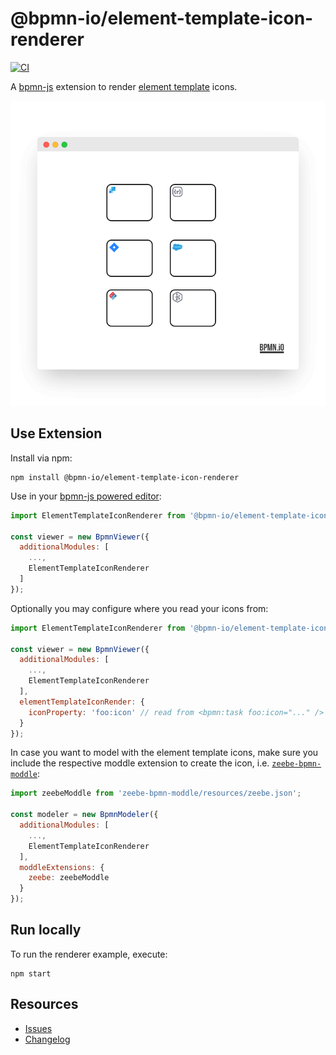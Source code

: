# @bpmn-io/element-template-icon-renderer

[![CI](https://github.com/bpmn-io/element-template-icon-renderer/actions/workflows/CI.yml/badge.svg)](https://github.com/bpmn-io/element-template-icon-renderer/actions/workflows/CI.yml)

A [bpmn-js](https://github.com/bpmn-io/bpmn-js) extension to render [element template](https://docs.camunda.io/docs/components/modeler/desktop-modeler/element-templates/about-templates/) icons.

![Screenshot](./docs/screenshot.png)

## Use Extension

Install via npm:

```
npm install @bpmn-io/element-template-icon-renderer
```

Use in your [bpmn-js powered editor](https://github.com/bpmn-io/bpmn-js):

```javascript
import ElementTemplateIconRenderer from '@bpmn-io/element-template-icon-renderer';

const viewer = new BpmnViewer({
  additionalModules: [
    ...,
    ElementTemplateIconRenderer
  ]
});
```

Optionally you may configure where you read your icons from:

```javascript
import ElementTemplateIconRenderer from '@bpmn-io/element-template-icon-renderer';

const viewer = new BpmnViewer({
  additionalModules: [
    ...,
    ElementTemplateIconRenderer
  ],
  elementTemplateIconRender: {
    iconProperty: 'foo:icon' // read from <bpmn:task foo:icon="..." />
  }
});
```

In case you want to model with the element template icons, make sure you include the respective moddle extension to create the icon, i.e. [`zeebe-bpmn-moddle`](https://github.com/camunda-cloud/zeebe-bpmn-moddle):

```javascript
import zeebeModdle from 'zeebe-bpmn-moddle/resources/zeebe.json';

const modeler = new BpmnModeler({
  additionalModules: [
    ...,
    ElementTemplateIconRenderer
  ],
  moddleExtensions: {
    zeebe: zeebeModdle
  }
});
```

## Run locally

To run the renderer example, execute:

```
npm start
```

## Resources

* [Issues](https://github.com/bpmn-io/element-template-icon-renderer/issues)
* [Changelog](./CHANGELOG.md)


